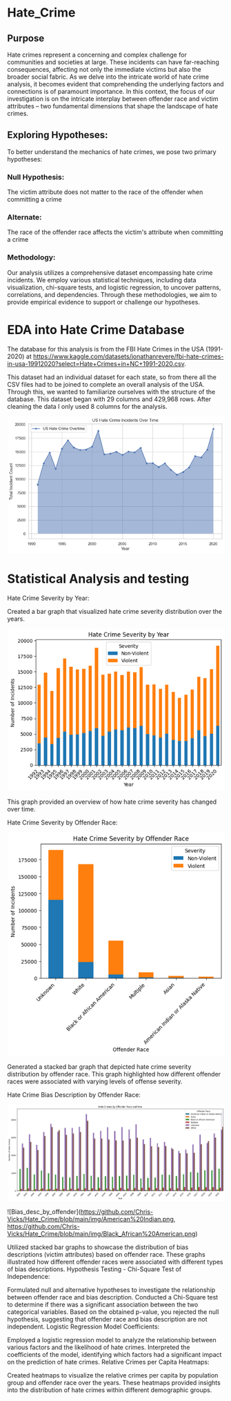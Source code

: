 # Hate_Crime

## Purpose
Hate crimes represent a concerning and complex challenge for communities and societies at large. These incidents can have far-reaching consequences, affecting not only the immediate victims but also the broader social fabric. As we delve into the intricate world of hate crime analysis, it becomes evident that comprehending the underlying factors and connections is of paramount importance. In this context, the focus of our investigation is on the intricate interplay between offender race and victim attributes – two fundamental dimensions that shape the landscape of hate crimes.

## Exploring Hypotheses:
To better understand the mechanics of hate crimes, we pose two primary hypotheses:

### Null Hypothesis:  
The victim attribute does not matter to the race of the offender when  committing a crime

### Alternate:
The race of the offender race affects the victim's attribute when committing a crime

### Methodology:
Our analysis utilizes a comprehensive dataset encompassing hate crime incidents. We employ various statistical techniques, including data visualization, chi-square tests, and logistic regression, to uncover patterns, correlations, and dependencies. Through these methodologies, we aim to provide empirical evidence to support or challenge our hypotheses.

# EDA into Hate Crime Database
The database for this analysis is from the FBI Hate Crimes in the USA (1991-2020) at https://www.kaggle.com/datasets/jonathanrevere/fbi-hate-crimes-in-usa-19912020?select=Hate+Crimes+in+NC+1991-2020.csv. 

This dataset had an individual dataset for each state, so from there all the CSV files had to be joined to complete an overall analysis of the USA.
Through this, we wanted to familiarize ourselves with the structure of the database. This dataset began with 29 columns and 429,968 rows.  After cleaning the data I only used 8 columns for the analysis.



![Hate_Crime_Overtime](https://github.com/Chris-Vicks/Hate_Crime/blob/main/img/US%20Hate%20Crime%20over%20time.png)

# Statistical Analysis and testing
Hate Crime Severity by Year:

Created a bar graph that visualized hate crime severity distribution over the years.

![SEVERITY_DISTRIBUTION](https://github.com/Chris-Vicks/Hate_Crime/blob/main/img/Severity%20Overtime.png)

This graph provided an overview of how hate crime severity has changed over time.

Hate Crime Severity by Offender Race:


![SEVERITY_by_OFFENDER_RACE](https://github.com/Chris-Vicks/Hate_Crime/blob/main/img/Total%20incidents%20by%20offender.png)


Generated a stacked bar graph that depicted hate crime severity distribution by offender race.
This graph highlighted how different offender races were associated with varying levels of offense severity.

Hate Crime Bias Description by Offender Race:

![hate_crime_by_offender_race](https://github.com/Chris-Vicks/Hate_Crime/blob/main/img/Hate%20Crime%20by%20Offender%20Race%20and%20Year.png)

![Bias_desc_by_offender](https://github.com/Chris-Vicks/Hate_Crime/blob/main/img/American%20Indian.png, https://github.com/Chris-Vicks/Hate_Crime/blob/main/img/Black_African%20American.png)

Utilized stacked bar graphs to showcase the distribution of bias descriptions (victim attributes) based on offender race.
These graphs illustrated how different offender races were associated with different types of bias descriptions.
Hypothesis Testing - Chi-Square Test of Independence:

Formulated null and alternative hypotheses to investigate the relationship between offender race and bias description.
Conducted a Chi-Square test to determine if there was a significant association between the two categorical variables.
Based on the obtained p-value, you rejected the null hypothesis, suggesting that offender race and bias description are not independent.
Logistic Regression Model Coefficients:

Employed a logistic regression model to analyze the relationship between various factors and the likelihood of hate crimes.
Interpreted the coefficients of the model, identifying which factors had a significant impact on the prediction of hate crimes.
Relative Crimes per Capita Heatmaps:

Created heatmaps to visualize the relative crimes per capita by population group and offender race over the years.
These heatmaps provided insights into the distribution of hate crimes within different demographic groups.


